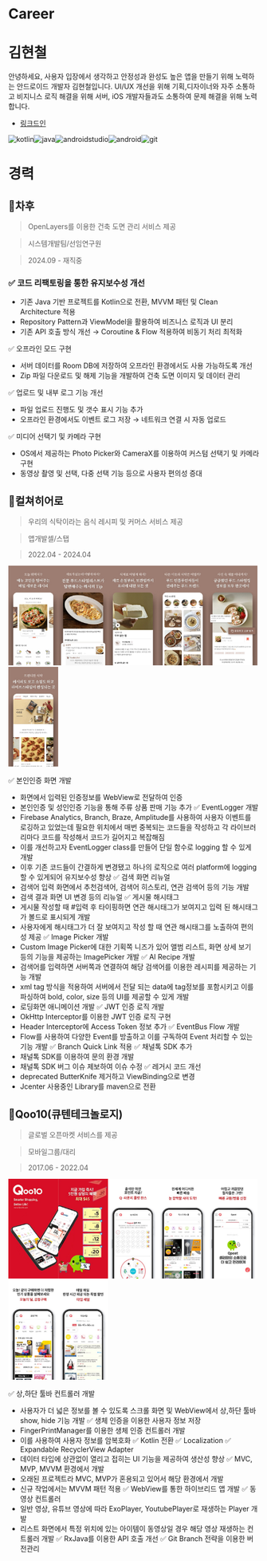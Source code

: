 # Career
# 김현철
안녕하세요, 사용자 입장에서 생각하고 안정성과 완성도 높은 앱을 만들기 위해 노력하는 안드로이드 개발자 김현철입니다.
UI/UX 개선을 위해 기획,디자이너와 자주 소통하고 비지니스 로직 해결을 위해 서버, iOS 개발자들과도 소통하여 문제 해결을 위해 노력합니다.
- [링크드인](https://www.linkedin.com/in/%ED%98%84%EC%B2%A0-%EA%B9%80-05a540262/)

![kotlin](https://img.shields.io/badge/Kotlin-0095D5?&style=for-the-badge&logo=kotlin&logoColor=white)![java](https://img.shields.io/badge/Java-ED8B00?style=for-the-badge&logo=openjdk&logoColor=white)![androidstudio](https://img.shields.io/badge/Android_Studio-3DDC84?style=for-the-badge&logo=android-studio&logoColor=white)![android](https://img.shields.io/badge/Android-3DDC84?style=for-the-badge&logo=android&logoColor=white)![git](https://img.shields.io/badge/GIT-E44C30?style=for-the-badge&logo=git&logoColor=white)

# 경력
## 🚀차후
> OpenLayers를 이용한 건축 도면 관리 서비스 제공

> 시스템개발팀/선임연구원

> 2024.09 - 재직중

### ✅ 코드 리팩토링을 통한 유지보수성 개선
 - 기존 Java 기반 프로젝트를 Kotlin으로 전환, MVVM 패턴 및 Clean Architecture 적용
 - Repository Pattern과 ViewModel을 활용하여 비즈니스 로직과 UI 분리
 - 기존 API 호출 방식 개선 → Coroutine & Flow 적용하여 비동기 처리 최적화

✅ 오프라인 모드 구현
 - 서버 데이터를 Room DB에 저장하여 오프라인 환경에서도 사용 가능하도록 개선
 - Zip 파일 다운로드 및 해제 기능을 개발하여 건축 도면 이미지 및 데이터 관리

✅ 업로드 및 내부 로그 기능 개선
 - 파일 업로드 진행도 및 갯수 표시 기능 추가
 - 오프라인 환경에서도 이벤트 로그 저장 → 네트워크 연결 시 자동 업로드

✅ 미디어 선택기 및 카메라 구현
 - OS에서 제공하는 Photo Picker와 CameraX를 이용하여 커스텀 선택기 및 카메라 구현
 - 동영상 촬영 및 선택, 다중 선택 기능 등으로 사용자 편의성 증대

## 🚀컬쳐히어로
> 우리의 식탁이라는 음식 레시피 및 커머스 서비스 제공

> 앱개발셀/스탭

> 2022.04 - 2024.04

<img src="https://github.com/HyunChul-Kim/Career/blob/main/images/wtable/wtable_image1.jpg" width="100" height="200"/><img src="https://github.com/HyunChul-Kim/Career/blob/main/images/wtable/wtable_image2.jpg" width="100" height="200"/><img src="https://github.com/HyunChul-Kim/Career/blob/main/images/wtable/wtable_image3.jpg" width="100" height="200"/><img src="https://github.com/HyunChul-Kim/Career/blob/main/images/wtable/wtable_image4.jpg" width="100" height="200"/><img src="https://github.com/HyunChul-Kim/Career/blob/main/images/wtable/wtable_image5.jpg" width="100" height="200"/><img src="https://github.com/HyunChul-Kim/Career/blob/main/images/wtable/wtable_image6.jpg" width="100" height="200"/>

✅ 본인인증 화면 개발
 - 화면에서 입력된 인증정보를 WebView로 전달하여 인증
 - 본인인증 및 성인인증 기능을 통해 주류 상품 판매 기능 추가
✅ EventLogger 개발
 - Firebase Analytics, Branch, Braze, Amplitude를 사용하여 사용자 이벤트를 로깅하고 있었는데 필요한 위치에서 매번 중복되는 코드들을 작성하고 각 라이브러리마다 코드를 작성해서 코드가 길어지고 복잡해짐
 - 이를 개선하고자 EventLogger class를 만들어 단일 함수로 logging 할 수 있게 개발
 - 이후 기존 코드들이 간결하게 변경됐고 하나의 로직으로 여러 platform에 logging 할 수 있게되어 유지보수성 향상
✅ 검색 화면 리뉴얼
 - 검색어 입력 화면에서 추천검색어, 검색어 히스토리, 연관 검색어 등의 기능 개발
 - 검색 결과 화면 UI 변경 등의 리뉴얼
✅ 게시물 해시태그
 - 게시물 작성할 때 #입력 후 타이핑하면 연관 해시태그가 보여지고 입력 된 해시태그가 볼드로 표시되게 개발
 - 사용자에게 해시태그가 더 잘 보여지고 작성 할 때 연관 해시태그를 노출하여 편의성 제공
✅ Image Picker 개발
 - Custom Image Picker에 대한 기획쪽 니즈가 있어 앨범 리스트, 화면 상세 보기 등의 기능을 제공하는 ImagePicker 개발
✅ AI Recipe 개발
 - 검색어를 입력하면 서버쪽과 연결하여 해당 검색어를 이용한 레시피를 제공하는 기능 개발
 - xml tag 방식을 적용하여 서버에서 전달 되는 data에 tag정보를 포함시키고 이를 파싱하여 bold, color, size 등의 UI를 제공할 수 있게 개발
 - 로딩화면 애니메이션 개발
✅ JWT 인증 로직 개발
 - OkHttp Interceptor를 이용한 JWT 인증 로직 구현
 - Header Interceptor에 Access Token 정보 추가
✅ EventBus Flow 개발
 - Flow를 사용하여 다양한 Event를 방출하고 이를 구독하여 Event 처리할 수 있는 기능 개발
✅ Branch Quick Link 적용
✅ 채널톡 SDK 추가
 - 채널톡 SDK를 이용하여 문의 환경 개발
 - 채널톡 SDK 버그 이슈 제보하여 이슈 수정
✅ 레거시 코드 개선
 - deprecated ButterKnife 제거하고 ViewBinding으로 변경
 - Jcenter 사용중인 Library를 maven으로 전환

## 🚀Qoo10(큐텐테크놀로지)
> 글로벌 오픈마켓 서비스를 제공

> 모바일그룹/대리

> 2017.06 - 2022.04

<img src="https://github.com/HyunChul-Kim/Career/blob/24ca7354056d9ea65a2e5db5b9b8375430b30618/images/qoo10/qoo10_image1.jpeg" width="100" height="200"/><img src="https://github.com/HyunChul-Kim/Career/blob/24ca7354056d9ea65a2e5db5b9b8375430b30618/images/qoo10/qoo10_image2.jpeg" width="100" height="200"/><img src="https://github.com/HyunChul-Kim/Career/blob/24ca7354056d9ea65a2e5db5b9b8375430b30618/images/qoo10/qoo10_image3.jpeg" width="100" height="200"/><img src="https://github.com/HyunChul-Kim/Career/blob/24ca7354056d9ea65a2e5db5b9b8375430b30618/images/qoo10/qoo10_image4.jpeg" width="100" height="200"/><img src="https://github.com/HyunChul-Kim/Career/blob/24ca7354056d9ea65a2e5db5b9b8375430b30618/images/qoo10/qoo10_image5.jpeg" width="100" height="200"/><img src="https://github.com/HyunChul-Kim/Career/blob/24ca7354056d9ea65a2e5db5b9b8375430b30618/images/qoo10/qoo10_image6.jpeg" width="100" height="200"/><img src="https://github.com/HyunChul-Kim/Career/blob/24ca7354056d9ea65a2e5db5b9b8375430b30618/images/qoo10/qoo10_image7.jpeg" width="100" height="200"/>

✅ 상,하단 툴바 컨트롤러 개발
 - 사용자가 더 넓은 정보를 볼 수 있도록 스크롤 화면 및 WebView에서 상,하단 툴바 show, hide 기능 개발
✅ 생체 인증을 이용한 사용자 정보 저장
 - FingerPrintManager를 이용한 생체 인증 컨트롤러 개발
 - 이를 사용하여 사용자 정보를 암복호화
✅ Kotlin 전환
✅ Localization
✅ Expandable RecyclerView Adapter
 - 데이터 타입에 상관없이 열리고 접히는 UI 기능을 제공하여 생산성 향상
✅ MVC, MVP, MVVM 환경에서 개발
 - 오래된 프로젝트라 MVC, MVP가 혼용되고 있어서 해당 환경에서 개발
 - 신규 작업에서는 MVVM 패턴 적용
✅ WebView를 통한 하이브리드 앱 개발
✅ 동영상 컨트롤러
 - 일반 영상, 유튜브 영상에 따라 ExoPlayer, YoutubePlayer로 재생하는 Player 개발
 - 리스트 화면에서 특정 위치에 있는 아이템이 동영상일 경우 해당 영상 재생하는 컨트롤러 개발
✅ RxJava를 이용한 API 호출 개선
✅ Git Branch 전략을 이용한 버전관리
